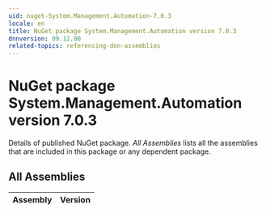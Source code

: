 ```yaml
---
uid: nuget-System.Management.Automation-7.0.3
locale: en
title: NuGet package System.Management.Automation version 7.0.3
dnnversion: 09.12.00
related-topics: referencing-dnn-assemblies
---
```


# NuGet package System.Management.Automation version 7.0.3
Details of published NuGet package.
*All Assemblies* lists all the assemblies that are included in this package or any dependent package.

## All Assemblies

|Assembly|Version|
|---|---|

